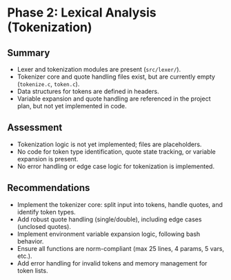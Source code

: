 # Phase 2: Lexical Analysis (Tokenization)

## Summary
- Lexer and tokenization modules are present (`src/lexer/`).
- Tokenizer core and quote handling files exist, but are currently empty (`tokenize.c`, `token.c`).
- Data structures for tokens are defined in headers.
- Variable expansion and quote handling are referenced in the project plan, but not yet implemented in code.

## Assessment
- Tokenization logic is not yet implemented; files are placeholders.
- No code for token type identification, quote state tracking, or variable expansion is present.
- No error handling or edge case logic for tokenization is implemented.

## Recommendations
- Implement the tokenizer core: split input into tokens, handle quotes, and identify token types.
- Add robust quote handling (single/double), including edge cases (unclosed quotes).
- Implement environment variable expansion logic, following bash behavior.
- Ensure all functions are norm-compliant (max 25 lines, 4 params, 5 vars, etc.).
- Add error handling for invalid tokens and memory management for token lists.
